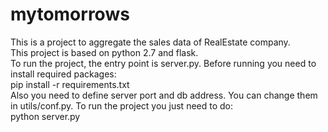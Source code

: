 # mytomorrows
This is a project to aggregate the sales data of RealEstate company.  
This project is based on python 2.7 and flask.  
To run the project, the entry point is server.py. 
Before running you need to install required packages:  
pip install -r requirements.txt  
Also you need to define server port and db address. You can change them in utils/conf.py.
To run the project you just need to do:  
python server.py
